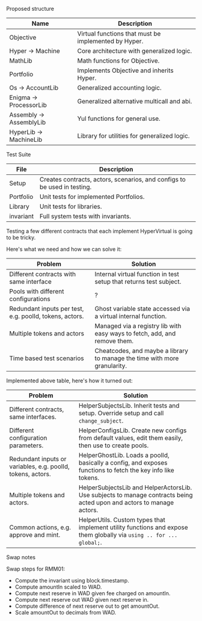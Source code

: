 Proposed structure

| Name                    | Description                                          |
| ----------------------- | ---------------------------------------------------- |
| Objective               | Virtual functions that must be implemented by Hyper. |
| Hyper -> Machine        | Core architecture with generalized logic.            |
| MathLib                 | Math functions for Objective.                        |
| Portfolio               | Implements Objective and inherits Hyper.             |
| Os -> AccountLib        | Generalized accounting logic.                        |
| Enigma -> ProcessorLib  | Generalized alternative multicall and abi.           |
| Assembly -> AssemblyLib | Yul functions for general use.                       |
| HyperLib -> MachineLib  | Library for utilities for generalized logic.         |

Test Suite

| File      | Description                                                              |
| --------- | ------------------------------------------------------------------------ |
| Setup     | Creates contracts, actors, scenarios, and configs to be used in testing. |
| Portfolio | Unit tests for implemented Portfolios.                                   |
| Library   | Unit tests for libraries.                                                |
| invariant | Full system tests with invariants.                                       |

Testing a few different contracts that each implement HyperVirtual is going to be tricky.

Here's what we need and how we can solve it:

| Problem                                                 | Solution                                                                  |
| ------------------------------------------------------- | ------------------------------------------------------------------------- |
| Different contracts with same interface                 | Internal virtual function in test setup that returns test subject.        |
| Pools with different configurations                     | ?                                                                         |
| Redundant inputs per test, e.g. poolId, tokens, actors. | Ghost variable state accessed via a virtual internal function.            |
| Multiple tokens and actors                              | Managed via a registry lib with easy ways to fetch, add, and remove them. |
| Time based test scenarios                               | Cheatcodes, and maybe a library to manage the time with more granularity. |

Implemented above table, here's how it turned out:

| Problem                                                     | Solution                                                                                                              |
| ----------------------------------------------------------- | --------------------------------------------------------------------------------------------------------------------- |
| Different contracts, same interfaces.                       | HelperSubjectsLib. Inherit tests and setup. Override setup and call `change_subject`.                                 |
| Different configuration parameters.                         | HelperConfigsLib. Create new configs from default values, edit them easily, then use to create pools.                 |
| Redundant inputs or variables, e.g. poolId, tokens, actors. | HelperGhostLib. Loads a poolId, basically a config, and exposes functions to fetch the key info like tokens.          |
| Multiple tokens and actors.                                 | HelperSubjectsLib and HelperActorsLib. Use subjects to manage contracts being acted upon and actors to manage actors. |
| Common actions, e.g. approve and mint.                      | HelperUtils. Custom types that implement utility functions and expose them globally via `using .. for ... global;`.   |

Swap notes

Swap steps for RMM01:

- Compute the invariant using block.timestamp.
- Compute amountIn scaled to WAD.
- Compute next reserve in WAD given fee charged on amountIn.
- Compute next reserve out WAD given next reserve in.
- Compute difference of next reserve out to get amountOut.
- Scale amountOut to decimals from WAD.
